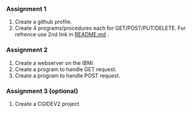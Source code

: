 ### Assignment 1

  1.  Create a github profile.
  1.  Create 4 programs/procedures each for GET/POST/PUT/DELETE. For refrence use 2nd link in [README.md](./README.md) .

### Assignment 2

  1.  Create a webserver on the IBMi
  2.  Create a program to handle GET request.
  3.   Create a program to handle POST request.

### Assignment 3 (optional)

  1.  Create a CGIDEV2 project.



